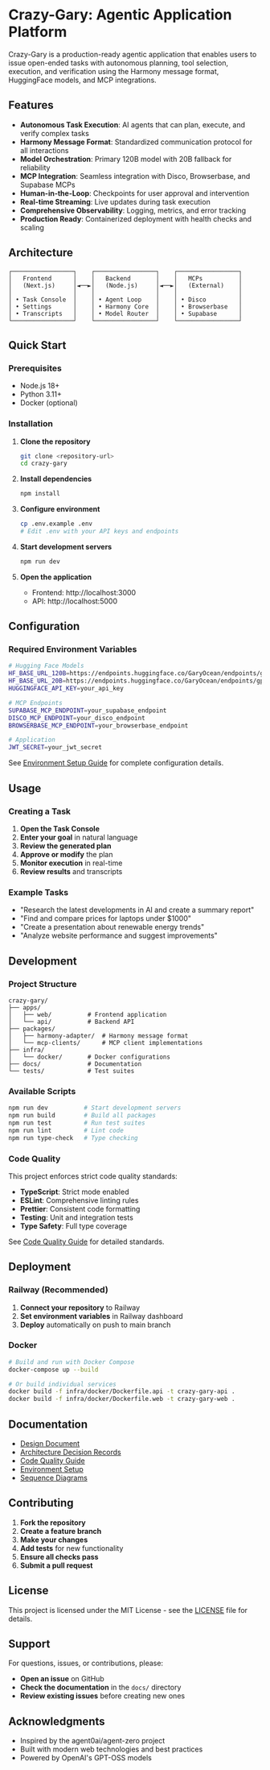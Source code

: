 # Crazy-Gary: Agentic Application Platform

Crazy-Gary is a production-ready agentic application that enables users to issue open-ended tasks with autonomous planning, tool selection, execution, and verification using the Harmony message format, HuggingFace models, and MCP integrations.

## Features

- **Autonomous Task Execution**: AI agents that can plan, execute, and verify complex tasks
- **Harmony Message Format**: Standardized communication protocol for all interactions
- **Model Orchestration**: Primary 120B model with 20B fallback for reliability
- **MCP Integration**: Seamless integration with Disco, Browserbase, and Supabase MCPs
- **Human-in-the-Loop**: Checkpoints for user approval and intervention
- **Real-time Streaming**: Live updates during task execution
- **Comprehensive Observability**: Logging, metrics, and error tracking
- **Production Ready**: Containerized deployment with health checks and scaling

## Architecture

```
┌─────────────────┐    ┌─────────────────┐    ┌─────────────────┐
│   Frontend      │    │   Backend       │    │   MCPs          │
│   (Next.js)     │◄──►│   (Node.js)     │◄──►│   (External)    │
│                 │    │                 │    │                 │
│ • Task Console  │    │ • Agent Loop    │    │ • Disco         │
│ • Settings      │    │ • Harmony Core  │    │ • Browserbase   │
│ • Transcripts   │    │ • Model Router  │    │ • Supabase      │
└─────────────────┘    └─────────────────┘    └─────────────────┘
```

## Quick Start

### Prerequisites

- Node.js 18+
- Python 3.11+
- Docker (optional)

### Installation

1. **Clone the repository**
   ```bash
   git clone <repository-url>
   cd crazy-gary
   ```

2. **Install dependencies**
   ```bash
   npm install
   ```

3. **Configure environment**
   ```bash
   cp .env.example .env
   # Edit .env with your API keys and endpoints
   ```

4. **Start development servers**
   ```bash
   npm run dev
   ```

5. **Open the application**
   - Frontend: http://localhost:3000
   - API: http://localhost:5000

## Configuration

### Required Environment Variables

```bash
# Hugging Face Models
HF_BASE_URL_120B=https://endpoints.huggingface.co/GaryOcean/endpoints/gpt-oss-120b-crazy-gary
HF_BASE_URL_20B=https://endpoints.huggingface.co/GaryOcean/endpoints/gpt-oss-20b-crazy-gary
HUGGINGFACE_API_KEY=your_api_key

# MCP Endpoints
SUPABASE_MCP_ENDPOINT=your_supabase_endpoint
DISCO_MCP_ENDPOINT=your_disco_endpoint
BROWSERBASE_MCP_ENDPOINT=your_browserbase_endpoint

# Application
JWT_SECRET=your_jwt_secret
```

See [Environment Setup Guide](docs/env-setup.md) for complete configuration details.

## Usage

### Creating a Task

1. **Open the Task Console**
2. **Enter your goal** in natural language
3. **Review the generated plan**
4. **Approve or modify** the plan
5. **Monitor execution** in real-time
6. **Review results** and transcripts

### Example Tasks

- "Research the latest developments in AI and create a summary report"
- "Find and compare prices for laptops under $1000"
- "Create a presentation about renewable energy trends"
- "Analyze website performance and suggest improvements"

## Development

### Project Structure

```
crazy-gary/
├── apps/
│   ├── web/          # Frontend application
│   └── api/          # Backend API
├── packages/
│   ├── harmony-adapter/  # Harmony message format
│   └── mcp-clients/      # MCP client implementations
├── infra/
│   └── docker/       # Docker configurations
├── docs/             # Documentation
└── tests/            # Test suites
```

### Available Scripts

```bash
npm run dev          # Start development servers
npm run build        # Build all packages
npm run test         # Run test suites
npm run lint         # Lint code
npm run type-check   # Type checking
```

### Code Quality

This project enforces strict code quality standards:

- **TypeScript**: Strict mode enabled
- **ESLint**: Comprehensive linting rules
- **Prettier**: Consistent code formatting
- **Testing**: Unit and integration tests
- **Type Safety**: Full type coverage

See [Code Quality Guide](docs/code-quality.md) for detailed standards.

## Deployment

### Railway (Recommended)

1. **Connect your repository** to Railway
2. **Set environment variables** in Railway dashboard
3. **Deploy** automatically on push to main branch

### Docker

```bash
# Build and run with Docker Compose
docker-compose up --build

# Or build individual services
docker build -f infra/docker/Dockerfile.api -t crazy-gary-api .
docker build -f infra/docker/Dockerfile.web -t crazy-gary-web .
```

## Documentation

- [Design Document](docs/Design_Doc.md)
- [Architecture Decision Records](docs/ADR/)
- [Code Quality Guide](docs/code-quality.md)
- [Environment Setup](docs/env-setup.md)
- [Sequence Diagrams](docs/Sequence_Diagrams.md)

## Contributing

1. **Fork the repository**
2. **Create a feature branch**
3. **Make your changes**
4. **Add tests** for new functionality
5. **Ensure all checks pass**
6. **Submit a pull request**

## License

This project is licensed under the MIT License - see the [LICENSE](LICENSE) file for details.

## Support

For questions, issues, or contributions, please:

- **Open an issue** on GitHub
- **Check the documentation** in the `docs/` directory
- **Review existing issues** before creating new ones

## Acknowledgments

- Inspired by the agent0ai/agent-zero project
- Built with modern web technologies and best practices
- Powered by OpenAI's GPT-OSS models

